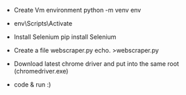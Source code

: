 - Create Vm environment
python -m venv env

- env\Scripts\Activate

- Install Selenium
pip install Selenium

- Create a file webscraper.py
echo. >webscraper.py

- Download latest chrome driver and put into the same root (chromedriver.exe)

- code & run :)